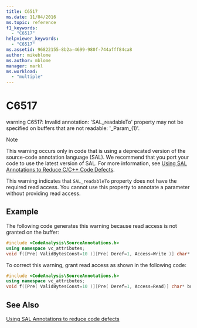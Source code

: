 ```yaml
---
title: C6517
ms.date: 11/04/2016
ms.topic: reference
f1_keywords:
  - "C6517"
helpviewer_keywords:
  - "C6517"
ms.assetid: 96822155-8b2a-4699-980f-744afff84ca8
author: mikeblome
ms.author: mblome
manager: markl
ms.workload:
  - "multiple"
---
```

# C6517
warning C6517: Invalid annotation: 'SAL_readableTo' property may not be specified on buffers that are not readable: '\_Param\_(1)'.

> [!NOTE]
> This warning occurs only in code that is using a deprecated version of the source-code annotation language (SAL). We recommend that you port your code to use the latest version of SAL. For more information, see [Using SAL Annotations to Reduce C/C++ Code Defects](../code-quality/using-sal-annotations-to-reduce-c-cpp-code-defects.md).

 This warning indicates that `SAL_readableTo` property does not have the required read access. You cannot use this property to annotate a parameter without providing read access.

## Example
 The following code generates this warning because read access is not granted on the buffer:

```cpp
#include <CodeAnalysis\SourceAnnotations.h>
using namespace vc_attributes;
void f([Pre( ValidBytesConst=10 )][Pre( Deref=1, Access=Write )] char* buffer );
```

 To correct this warning, grant read access as shown in the following code:

```cpp
#include <CodeAnalysis\SourceAnnotations.h>
using namespace vc_attributes;
void f([Pre( ValidBytesConst=10 )][Pre( Deref=1, Access=Read)] char* buffer );
```

## See Also
 [Using SAL Annotations to reduce code defects](using-sal-annotations-to-reduce-c-cpp-code-defects.md)